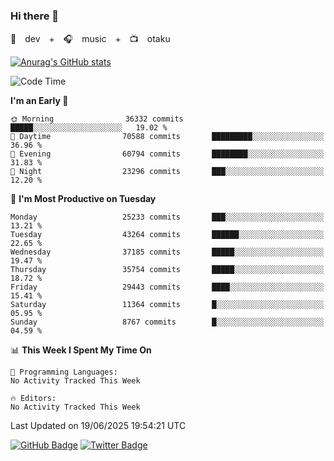 ### Hi there 👋

🚀　dev　+　🎧　music　+　📺　otaku


[![Anurag's GitHub stats](https://github-readme-stats.vercel.app/api?username=koheitasaka&count_private=true&show_icons=true&theme=monokai)](https://github.com/koheitasaka/github-readme-stats)

<!--START_SECTION:waka-->
![Code Time](http://img.shields.io/badge/Code%20Time-1%2C161%20hrs%2023%20mins-blue)

**I'm an Early 🐤** 

```text
🌞 Morning                36332 commits       █████░░░░░░░░░░░░░░░░░░░░   19.02 % 
🌆 Daytime                70588 commits       █████████░░░░░░░░░░░░░░░░   36.96 % 
🌃 Evening                60794 commits       ████████░░░░░░░░░░░░░░░░░   31.83 % 
🌙 Night                  23296 commits       ███░░░░░░░░░░░░░░░░░░░░░░   12.20 % 
```
📅 **I'm Most Productive on Tuesday** 

```text
Monday                   25233 commits       ███░░░░░░░░░░░░░░░░░░░░░░   13.21 % 
Tuesday                  43264 commits       ██████░░░░░░░░░░░░░░░░░░░   22.65 % 
Wednesday                37185 commits       █████░░░░░░░░░░░░░░░░░░░░   19.47 % 
Thursday                 35754 commits       █████░░░░░░░░░░░░░░░░░░░░   18.72 % 
Friday                   29443 commits       ████░░░░░░░░░░░░░░░░░░░░░   15.41 % 
Saturday                 11364 commits       █░░░░░░░░░░░░░░░░░░░░░░░░   05.95 % 
Sunday                   8767 commits        █░░░░░░░░░░░░░░░░░░░░░░░░   04.59 % 
```


📊 **This Week I Spent My Time On** 

```text
💬 Programming Languages: 
No Activity Tracked This Week

🔥 Editors: 
No Activity Tracked This Week
```


 Last Updated on 19/06/2025 19:54:21 UTC
<!--END_SECTION:waka-->

[![GitHub Badge](https://img.shields.io/badge/GitHub-100000?style=for-the-badge&logo=github&logoColor=white)](https://github.com/koheitasaka)
[![Twitter Badge](https://img.shields.io/badge/Twitter-1DA1F2?style=for-the-badge&logo=twitter&logoColor=white)](https://twitter.com/sleep_asleep_)
